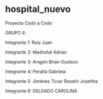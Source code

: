 # hospital_nuevo
Proyecto Codo a Codo

GRUPO 4:

Integrante 1:	Ruiz	Juan

Integrante 2:	Madroñal	Adrian

Integrante 3:	Aragón	Brian Gustavo

Integrante 4:	Peralta	Gabriela

Integrante 5:	Jiménez Tovar	Roselin Josefina

Integrante 6:	DELGADO	CAROLINA
